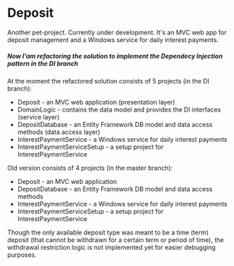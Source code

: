 # Deposit
Another pet-project. Currently under development. It's an MVC web app for deposit management and a Windows service for daily interest payments.

##### Now I'am refactoring the solution to implement the Dependecy Injection pattern in the DI branch

At the moment the refactored solution consists of 5 projects (in the DI branch):
* Deposit - an MVC web application (presentation layer)
* DomainLogic - contains the data model and provides the DI interfaces (service layer)
* DepositDatabase - an Entity Framework DB model and data access methods (data access layer)
* InterestPaymentService - a Windows service for daily interest payments
* InterestPaymentServiceSetup - a setup project for InterestPaymentService

Old version consists of 4 projects (in the master branch):
* Deposit - an MVC web application
* DepositDatabase - an Entity Framework DB model and data access methods
* InterestPaymentService - a Windows service for daily interest payments
* InterestPaymentServiceSetup - a setup project for InterestPaymentService

Though the only available deposit type was meant to be a time (term) deposit (that cannot be withdrawn for a certain term or period of time), the withdrawal restriction logic is not implemented yet for easier debugging purposes.

